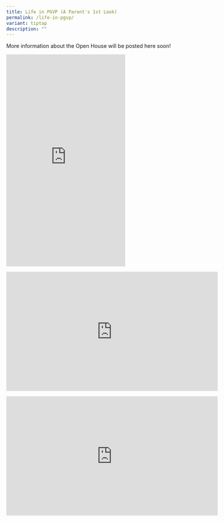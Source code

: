 ```yaml
---
title: Life in PGVP (A Parent's 1st Look)
permalink: /life-in-pgvp/
variant: tiptap
description: ""
---
```

<p>More information about the Open House will be posted here soon!</p>
<div class="iframe-wrapper">
<iframe height="560" width="315" allowfullscreen="true" frameborder="0" src="https://www.youtube.com/embed/hugnI8IuNuk?si=zQAMQBHZnGLHgVcj"></iframe>
</div>
<p></p>
<div class="iframe-wrapper">
<iframe height="315" width="560" allowfullscreen="true" frameborder="0" src="https://www.youtube.com/embed/DmPI9fB_iqw?si=0jO--0uwR-IQR3pJ"></iframe>
</div>
<p></p>
<div class="iframe-wrapper">
<iframe height="315" width="560" allowfullscreen="true" frameborder="0" src="https://www.youtube.com/embed/S8aBhTY32-g?si=-wY7Ul7Wx1tV1nIF"></iframe>
</div>
<p></p>